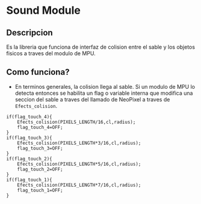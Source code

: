 # Sound Module

## Descripcion

Es la libreria que funciona de interfaz de colision entre el sable y los objetos fisicos a traves del modulo de MPU.

## Como funciona?

- En terminos generales, la colision llega al sable. Si un modulo de MPU lo detecta entonces se habilita un flag o variable interna que modifica una seccion del sable a traves del llamado de NeoPixel a traves de `Efects_colision`.

```
if(flag_touch_4){
    Efects_colision(PIXELS_LENGTH/16,cl,radius);
    flag_touch_4=OFF;
}
if(flag_touch_3){
    Efects_colision(PIXELS_LENGTH*3/16,cl,radius);
    flag_touch_3=OFF;
}
if(flag_touch_2){
    Efects_colision(PIXELS_LENGTH*5/16,cl,radius);
    flag_touch_2=OFF;
}
if(flag_touch_1){
    Efects_colision(PIXELS_LENGTH*7/16,cl,radius);
    flag_touch_1=OFF;
}
```